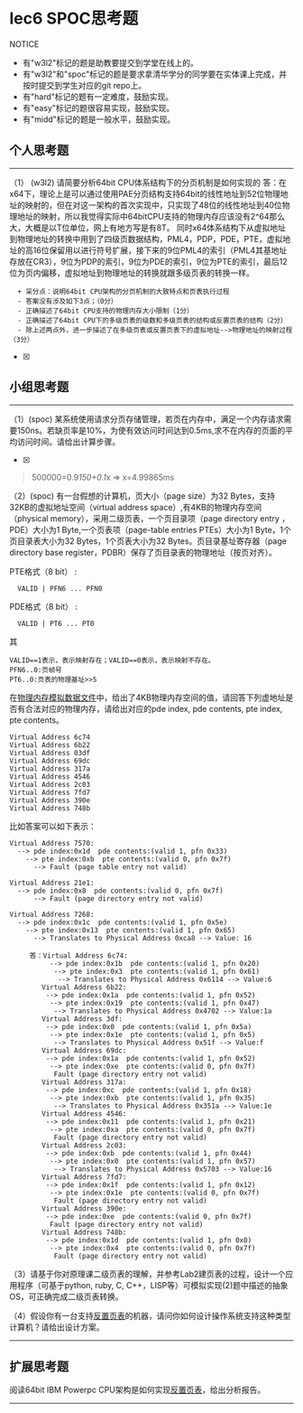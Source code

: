 # lec6 SPOC思考题


NOTICE
- 有"w3l2"标记的题是助教要提交到学堂在线上的。
- 有"w3l2"和"spoc"标记的题是要求拿清华学分的同学要在实体课上完成，并按时提交到学生对应的git repo上。
- 有"hard"标记的题有一定难度，鼓励实现。
- 有"easy"标记的题很容易实现，鼓励实现。
- 有"midd"标记的题是一般水平，鼓励实现。


## 个人思考题
---

（1） (w3l2) 请简要分析64bit CPU体系结构下的分页机制是如何实现的
	答：在x64下，理论上是可以通过使用PAE分页结构支持64bit的线性地址到52位物理地址的映射的，但在对这一架构的首次实现中，只实现了48位的线性地址到40位物理地址的映射，所以我觉得实际中64bitCPU支持的物理内存应该没有2^64那么大，大概是以T位单位，网上有地方写是有8T。
	同时x64体系结构下从虚拟地址到物理地址的转换中用到了四级页数据结构，PML4，PDP，PDE，PTE，虚拟地址的高16位保留用以进行符号扩展，接下来的9位PML4的索引（PML4其基地址存放在CR3），9位为PDP的索引，9位为PDE的索引，9位为PTE的索引，最后12位为页内偏移，虚拟地址到物理地址的转换就跟多级页表的转换一样。
	
```
  + 采分点：说明64bit CPU架构的分页机制的大致特点和页表执行过程
  - 答案没有涉及如下3点；（0分）
  - 正确描述了64bit CPU支持的物理内存大小限制（1分）
  - 正确描述了64bit CPU下的多级页表的级数和多级页表的结构或反置页表的结构（2分）
  - 除上述两点外，进一步描述了在多级页表或反置页表下的虚拟地址-->物理地址的映射过程（3分）
 ```
- [x]  

>  

## 小组思考题
---

（1）(spoc) 某系统使用请求分页存储管理，若页在内存中，满足一个内存请求需要150ns。若缺页率是10%，为使有效访问时间达到0.5ms,求不在内存的页面的平均访问时间。请给出计算步骤。 

- [x]  

> 500000=0.9*150+0.1*x => x=4.99865ms

（2）(spoc) 有一台假想的计算机，页大小（page size）为32 Bytes，支持32KB的虚拟地址空间（virtual address space）,有4KB的物理内存空间（physical memory），采用二级页表，一个页目录项（page directory entry ，PDE）大小为1 Byte,一个页表项（page-table entries
PTEs）大小为1 Byte，1个页目录表大小为32 Bytes，1个页表大小为32 Bytes。页目录基址寄存器（page directory base register，PDBR）保存了页目录表的物理地址（按页对齐）。

PTE格式（8 bit） :
```
  VALID | PFN6 ... PFN0
```
PDE格式（8 bit） :
```
  VALID | PT6 ... PT0
```
其
```
VALID==1表示，表示映射存在；VALID==0表示，表示映射不存在。
PFN6..0:页帧号
PT6..0:页表的物理基址>>5
```
在[物理内存模拟数据文件](./03-2-spoc-testdata.md)中，给出了4KB物理内存空间的值，请回答下列虚地址是否有合法对应的物理内存，请给出对应的pde index, pde contents, pte index, pte contents。
```
Virtual Address 6c74
Virtual Address 6b22
Virtual Address 03df
Virtual Address 69dc
Virtual Address 317a
Virtual Address 4546
Virtual Address 2c03
Virtual Address 7fd7
Virtual Address 390e
Virtual Address 748b
```

比如答案可以如下表示：
```
Virtual Address 7570:
  --> pde index:0x1d  pde contents:(valid 1, pfn 0x33)
    --> pte index:0xb  pte contents:(valid 0, pfn 0x7f)
      --> Fault (page table entry not valid)
      
Virtual Address 21e1:
  --> pde index:0x8  pde contents:(valid 0, pfn 0x7f)
      --> Fault (page directory entry not valid)

Virtual Address 7268:
  --> pde index:0x1c  pde contents:(valid 1, pfn 0x5e)
    --> pte index:0x13  pte contents:(valid 1, pfn 0x65)
      --> Translates to Physical Address 0xca8 --> Value: 16
      
	 答：Virtual Address 6c74:
		  --> pde index:0x1b  pde contents:(valid 1, pfn 0x20)
		   --> pte index:0x3  pte contents:(valid 1, pfn 0x61)
		    --> Translates to Physical Address 0x6114 --> Value:6
		Virtual Address 6b22:
		 --> pde index:0x1a  pde contents:(valid 1, pfn 0x52)
		  --> pte index:0x19  pte contents:(valid 1, pfn 0x47)
		   --> Translates to Physical Address 0x4702 --> Value:1a
		Virtual Address 3df:
		 --> pde index:0x0  pde contents:(valid 1, pfn 0x5a)
		  --> pte index:0x1e  pte contents:(valid 1, pfn 0x5)
		   --> Translates to Physical Address 0x51f --> Value:f
		Virtual Address 69dc:
		 --> pde index:0x1a  pde contents:(valid 1, pfn 0x52)
		  --> pte index:0xe  pte contents:(valid 0, pfn 0x7f)
		   Fault (page directory entry not valid)
		Virtual Address 317a:
		 --> pde index:0xc  pde contents:(valid 1, pfn 0x18)
		  --> pte index:0xb  pte contents:(valid 1, pfn 0x35)
		   --> Translates to Physical Address 0x351a --> Value:1e
		Virtual Address 4546:
		 --> pde index:0x11  pde contents:(valid 1, pfn 0x21)
		  --> pte index:0xa  pte contents:(valid 0, pfn 0x7f)
		   Fault (page directory entry not valid)
		Virtual Address 2c03:
		 --> pde index:0xb  pde contents:(valid 1, pfn 0x44)
		  --> pte index:0x0  pte contents:(valid 1, pfn 0x57)
		   --> Translates to Physical Address 0x5703 --> Value:16
		Virtual Address 7fd7:
		 --> pde index:0x1f  pde contents:(valid 1, pfn 0x12)
		  --> pte index:0x1e  pte contents:(valid 0, pfn 0x7f)
		   Fault (page directory entry not valid)
		Virtual Address 390e:
		 --> pde index:0xe  pde contents:(valid 0, pfn 0x7f)
		  Fault (page directory entry not valid)
		Virtual Address 748b:
		 --> pde index:0x1d  pde contents:(valid 1, pfn 0x0)
		  --> pte index:0x4  pte contents:(valid 0, pfn 0x7f)
		   Fault (page directory entry not valid)
```



（3）请基于你对原理课二级页表的理解，并参考Lab2建页表的过程，设计一个应用程序（可基于python, ruby, C, C++，LISP等）可模拟实现(2)题中描述的抽象OS，可正确完成二级页表转换。


（4）假设你有一台支持[反置页表](http://en.wikipedia.org/wiki/Page_table#Inverted_page_table)的机器，请问你如何设计操作系统支持这种类型计算机？请给出设计方案。


--- 

## 扩展思考题

阅读64bit IBM Powerpc CPU架构是如何实现[反置页表](http://en.wikipedia.org/wiki/Page_table#Inverted_page_table)，给出分析报告。

--- 
